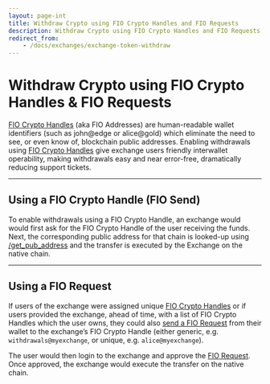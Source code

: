 ```yaml
---
layout: page-int
title: Withdraw Crypto using FIO Crypto Handles and FIO Requests
description: Withdraw Crypto using FIO Crypto Handles and FIO Requests
redirect_from:
    - /docs/exchanges/exchange-token-withdraw
---
```


# Withdraw Crypto using FIO Crypto Handles & FIO Requests

[FIO Crypto Handles]({{site.baseurl}}/docs/fio-protocol/fio-address) (aka FIO Addresses) are human-readable wallet identifiers (such as john@edge or alice@gold) which eliminate the need to see, or even know of, blockchain public addresses. Enabling withdrawals using [FIO Crypto Handles]({{site.baseurl}}/docs/fio-protocol/fio-address) give exchange users friendly interwallet operability, making withdrawals easy and near error-free, dramatically reducing support tickets.

---
## Using a FIO Crypto Handle (FIO Send)

To enable withdrawals using a FIO Crypto Handle, an exchange would would first ask for the FIO Crypto Handle of the user receiving the funds. Next, the corresponding public address for that chain is looked-up using [/get_pub_address]({{site.baseurl}}/pages/api/fio-api/#post-/get_pub_address) and the transfer is executed by the Exchange on the native chain.

---
## Using a FIO Request

If users of the exchange were assigned unique [FIO Crypto Handles]({{site.baseurl}}/docs/fio-protocol/fio-address) or if users provided the exchange, ahead of time, with a list of FIO Crypto Handles which the user owns, they could also [send a FIO Request]({{site.baseurl}}/docs/how-to/fio-request) from their wallet to the exchange’s FIO Crypto Handle (either generic, e.g. `withdrawals@myexchange`, or unique, e.g. `alice@myexchange`).

The user would then login to the exchange and approve the [FIO Request]({{site.baseurl}}/docs/how-to/fio-request). Once approved, the exchange would execute the transfer on the native chain.
